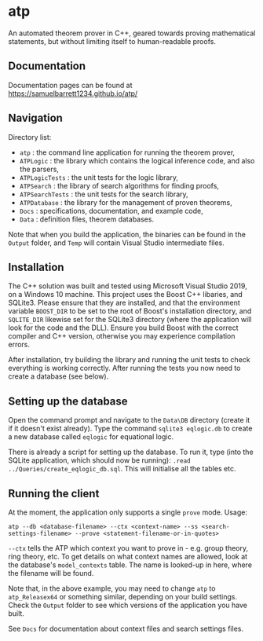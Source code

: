 # atp

An automated theorem prover in C++, geared towards proving mathematical statements, but without limiting itself to human-readable proofs.

## Documentation

Documentation pages can be found at https://samuelbarrett1234.github.io/atp/

## Navigation

Directory list:
- `atp` : the command line application for running the theorem prover,
- `ATPLogic` : the library which contains the logical inference code, and also the parsers,
- `ATPLogicTests` : the unit tests for the logic library,
- `ATPSearch` : the library of search algorithms for finding proofs,
- `ATPSearchTests` : the unit tests for the search library,
- `ATPDatabase` : the library for the management of proven theorems,
- `Docs` : specifications, documentation, and example code,
- `Data` : definition files, theorem databases.

Note that when you build the application, the binaries can be found in the `Output` folder, and `Temp` will contain Visual Studio intermediate files.

## Installation

The C++ solution was built and tested using Microsoft Visual Studio 2019, on a Windows 10 machine. This project uses the Boost C++ libaries, and SQLite3. Please ensure that they are installed, and that the environment variable `BOOST_DIR` to be set to the root of Boost's installation directory, and `SQLITE_DIR` likewise set for the SQLite3 directory (where the application will look for the code and the DLL). Ensure you build Boost with the correct compiler and C++ version, otherwise you may experience compilation errors.

After installation, try building the library and running the unit tests to check everything is working correctly. After running the tests you now need to create a database (see below).

## Setting up the database

Open the command prompt and navigate to the `Data\DB` directory (create it if it doesn't exist already). Type the command `sqlite3 eqlogic.db` to create a new database called `eqlogic` for equational logic.

There is already a script for setting up the database. To run it, type (into the SQLite application, which should now be running): `.read ../Queries/create_eqlogic_db.sql`. This will initialise all the tables etc.

## Running the client

At the moment, the application only supports a single `prove` mode. Usage:

`atp --db <database-filename> --ctx <context-name> --ss <search-settings-filename> --prove <statement-filename-or-in-quotes>`

`--ctx` tells the ATP which context you want to prove in - e.g. group theory, ring theory, etc. To get details on what context names are allowed, look at the database's `model_contexts` table. The name is looked-up in here, where the filename will be found.

Note that, in the above example, you may need to change `atp` to `atp_Releasex64` or something similar, depending on your build settings. Check the `Output` folder to see which versions of the application you have built.

See `Docs` for documentation about context files and search settings files.

